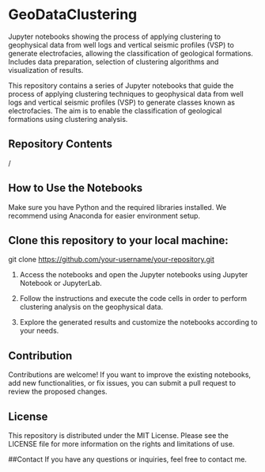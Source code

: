 # GeoDataClustering
Jupyter notebooks showing the process of applying clustering to geophysical data from well logs and vertical seismic profiles (VSP) to generate electrofacies, allowing the classification of geological formations. Includes data preparation, selection of clustering algorithms and visualization of results.


This repository contains a series of Jupyter notebooks that guide the process of applying clustering techniques to geophysical data from well logs and vertical seismic profiles (VSP) to generate classes known as electrofacies. The aim is to enable the classification of geological formations using clustering analysis.

## Repository Contents
/

## How to Use the Notebooks
Make sure you have Python and the required libraries installed. We recommend using Anaconda for easier environment setup.

## Clone this repository to your local machine:
git clone https://github.com/your-username/your-repository.git


1. Access the notebooks and open the Jupyter notebooks using Jupyter Notebook or JupyterLab.

2. Follow the instructions and execute the code cells in order to perform clustering analysis on the geophysical data.

3. Explore the generated results and customize the notebooks according to your needs.

## Contribution
Contributions are welcome! If you want to improve the existing notebooks, add new functionalities, or fix issues, you can submit a pull request to review the proposed changes.

## License
This repository is distributed under the MIT License. Please see the LICENSE file for more information on the rights and limitations of use.

##Contact
If you have any questions or inquiries, feel free to contact me.
